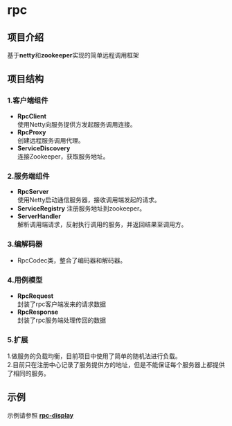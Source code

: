 # rpc
## 项目介绍
基于**netty**和**zookeeper**实现的简单远程调用框架 
      
         
## 项目结构
### 1.客户端组件
  - **RpcClient**  
  使用Netty向服务提供方发起服务调用连接。   
  - **RpcProxy**  
  创建远程服务调用代理。 
  - **ServiceDiscovery**    
  连接Zookeeper，获取服务地址。   

### 2.服务端组件
  - **RpcServer**  
    使用Netty启动通信服务器，接收调用端发起的请求。
  - **ServiceRegistry**
    注册服务地址到zookeeper。
  - **ServerHandler**  
    解析调用端请求，反射执行调用的服务，并返回结果至调用方。

### 3.编解码器
  - RpcCodec类，整合了编码器和解码器。
   
### 4.用例模型   
  - **RpcRequest**   
    封装了rpc客户端发来的请求数据    
  - **RpcResponse**   
    封装了rpc服务端处理传回的数据    

### 5.扩展     
   1.做服务的负载均衡，目前项目中使用了简单的随机法进行负载。  
   2.目前只在注册中心记录了服务提供方的地址，但是不能保证每个服务器上都提供了相同的服务。
   
## 示例
  示例请参照 [**rpc-display**](https://github.com/StaticWalk/rpc-display)

